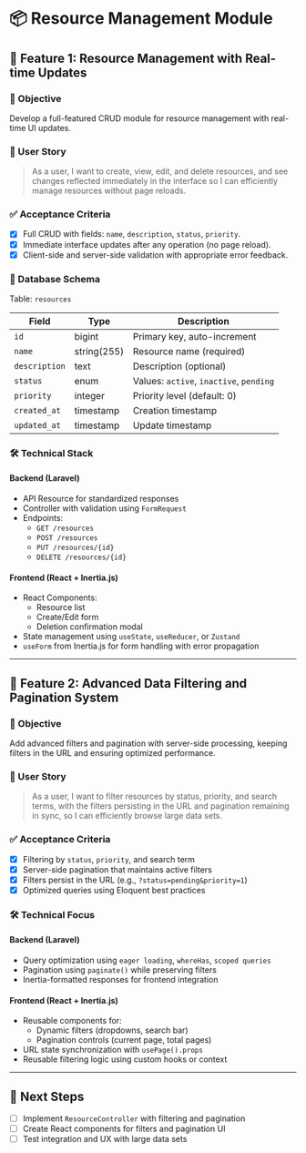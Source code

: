# 📦 Resource Management Module

## 🧩 Feature 1: Resource Management with Real-time Updates

### 🎯 Objective
Develop a full-featured CRUD module for resource management with real-time UI updates.

### 👤 User Story
> As a user, I want to create, view, edit, and delete resources, and see changes reflected immediately in the interface so I can efficiently manage resources without page reloads.

### ✅ Acceptance Criteria
- [x] Full CRUD with fields: `name`, `description`, `status`, `priority`.
- [x] Immediate interface updates after any operation (no page reload).
- [x] Client-side and server-side validation with appropriate error feedback.

### 🧱 Database Schema

Table: `resources`

| Field         | Type        | Description                                  |
|---------------|-------------|----------------------------------------------|
| `id`          | bigint      | Primary key, auto-increment                  |
| `name`        | string(255) | Resource name (required)                     |
| `description` | text        | Description (optional)                       |
| `status`      | enum        | Values: `active`, `inactive`, `pending`      |
| `priority`    | integer     | Priority level (default: 0)                  |
| `created_at`  | timestamp   | Creation timestamp                           |
| `updated_at`  | timestamp   | Update timestamp                             |

### 🛠️ Technical Stack

#### Backend (Laravel)
- API Resource for standardized responses
- Controller with validation using `FormRequest`
- Endpoints:
    - `GET /resources`
    - `POST /resources`
    - `PUT /resources/{id}`
    - `DELETE /resources/{id}`

#### Frontend (React + Inertia.js)
- React Components:
    - Resource list
    - Create/Edit form
    - Deletion confirmation modal
- State management using `useState`, `useReducer`, or `Zustand`
- `useForm` from Inertia.js for form handling with error propagation

---

## 🧩 Feature 2: Advanced Data Filtering and Pagination System

### 🎯 Objective
Add advanced filters and pagination with server-side processing, keeping filters in the URL and ensuring optimized performance.

### 👤 User Story
> As a user, I want to filter resources by status, priority, and search terms, with the filters persisting in the URL and pagination remaining in sync, so I can efficiently browse large data sets.

### ✅ Acceptance Criteria
- [x] Filtering by `status`, `priority`, and search term
- [x] Server-side pagination that maintains active filters
- [x] Filters persist in the URL (e.g., `?status=pending&priority=1`)
- [x] Optimized queries using Eloquent best practices

### 🛠️ Technical Focus

#### Backend (Laravel)
- Query optimization using `eager loading`, `whereHas`, `scoped queries`
- Pagination using `paginate()` while preserving filters
- Inertia-formatted responses for frontend integration

#### Frontend (React + Inertia.js)
- Reusable components for:
    - Dynamic filters (dropdowns, search bar)
    - Pagination controls (current page, total pages)
- URL state synchronization with `usePage().props`
- Reusable filtering logic using custom hooks or context

---

## 🚀 Next Steps

- [ ] Implement `ResourceController` with filtering and pagination
- [ ] Create React components for filters and pagination UI
- [ ] Test integration and UX with large data sets
